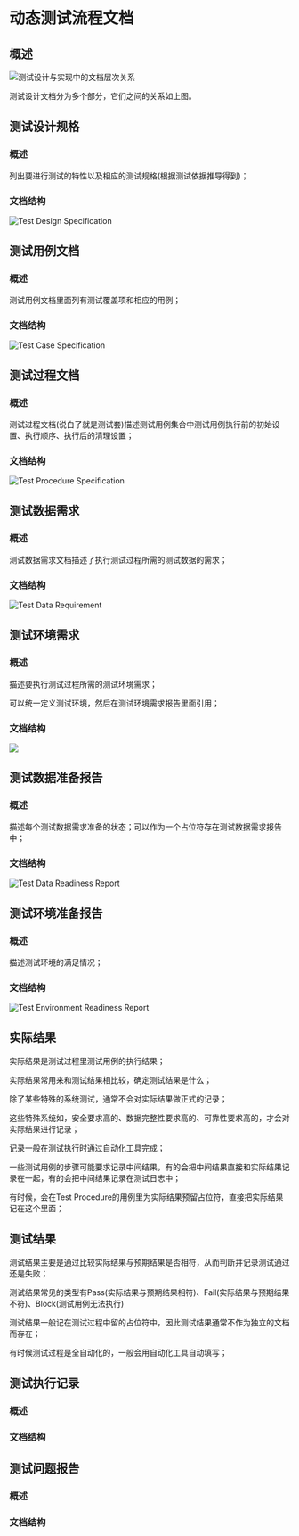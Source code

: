 # 动态测试流程文档

## 概述

![&#x6D4B;&#x8BD5;&#x8BBE;&#x8BA1;&#x4E0E;&#x5B9E;&#x73B0;&#x4E2D;&#x7684;&#x6587;&#x6863;&#x5C42;&#x6B21;&#x5173;&#x7CFB;](../../../../.gitbook/assets/image%20%2898%29.png)

测试设计文档分为多个部分，它们之间的关系如上图。

## 测试设计规格

### 概述

列出要进行测试的特性以及相应的测试规格\(根据测试依据推导得到\)；

### 文档结构

![Test Design Specification](../../../../.gitbook/assets/test-design-specification.png)

## 测试用例文档

### 概述

测试用例文档里面列有测试覆盖项和相应的用例；

### 文档结构

![Test Case Specification](../../../../.gitbook/assets/test-case-specification.png)

## 测试过程文档

### **概述**

测试过程文档\(说白了就是测试套\)描述测试用例集合中测试用例执行前的初始设置、执行顺序、执行后的清理设置；

### 文档结构

![Test Procedure Specification](../../../../.gitbook/assets/test-procedure-specification.png)



## 测试数据需求

### 概述

测试数据需求文档描述了执行测试过程所需的测试数据的需求；

### 文档结构

![Test Data Requirement](../../../../.gitbook/assets/test-data-requirement.png)

## 测试环境需求

### 概述

描述要执行测试过程所需的测试环境需求；

可以统一定义测试环境，然后在测试环境需求报告里面引用；

### 文档结构

![](../../../../.gitbook/assets/test-environment-requirement.png)

## 测试数据准备报告

### 概述

描述每个测试数据需求准备的状态；可以作为一个占位符存在测试数据需求报告中；

### 文档结构

![Test Data Readiness Report](../../../../.gitbook/assets/test-data-readiness-report.png)

## 测试环境准备报告

### 概述

描述测试环境的满足情况；

### 文档结构

![Test Environment Readiness Report](../../../../.gitbook/assets/test-environment-readiness-report.png)

## 实际结果

实际结果是测试过程里测试用例的执行结果；

实际结果常用来和测试结果相比较，确定测试结果是什么；

除了某些特殊的系统测试，通常不会对实际结果做正式的记录；

这些特殊系统如，安全要求高的、数据完整性要求高的、可靠性要求高的，才会对实际结果进行记录；

记录一般在测试执行时通过自动化工具完成；

一些测试用例的步骤可能要求记录中间结果，有的会把中间结果直接和实际结果记录在一起，有的会把中间结果记录在测试日志中；

有时候，会在Test Procedure的用例里为实际结果预留占位符，直接把实际结果记在这个里面；

## 测试结果

测试结果主要是通过比较实际结果与预期结果是否相符，从而判断并记录测试通过还是失败；

测试结果常见的类型有Pass\(实际结果与预期结果相符\)、Fail\(实际结果与预期结果不符\)、Block\(测试用例无法执行\)

测试结果一般记在测试过程中留的占位符中，因此测试结果通常不作为独立的文档而存在；

有时候测试过程是全自动化的，一般会用自动化工具自动填写；

## 测试执行记录

### 概述

### 文档结构

## 测试问题报告

### 概述

### 文档结构

